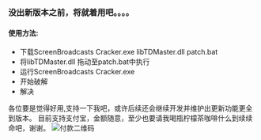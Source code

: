### 没出新版本之前，将就着用吧。。。。

#### 使用方法:
- 下载ScreenBroadcasts Cracker.exe libTDMaster.dll patch.bat
- 将libTDMaster.dll 拖动至patch.bat中执行
- 运行ScreenBroadcasts Cracker.exe
- 开始破解
- 解决


各位要是觉得好用,支持一下我吧，或许后续还会继续开发并维护出更新功能更全到版本。
目前支持支付宝，金额随意，至少也要请我喝瓶柠檬茶咖啡什么到续续命吧，谢谢。
![付款二维码](https://github.com/dcLunatic/Tool/blob/master/qtcode.jpg)


